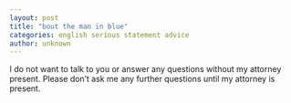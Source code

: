 ```yaml
---
layout: post
title: "bout the man in blue"
categories: english serious statement advice
author: unknown
---
```

I do not want to talk to you or answer any questions without my attorney present.
Please don’t ask me any further questions until my attorney is present.

